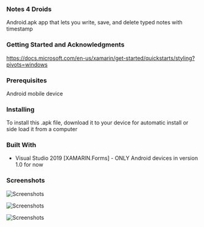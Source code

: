 ### Notes 4 Droids

Android.apk app that lets you write, save, and delete typed notes with timestamp

### Getting Started and Acknowledgments

https://docs.microsoft.com/en-us/xamarin/get-started/quickstarts/styling?pivots=windows

### Prerequisites

Android mobile device

### Installing

To install this .apk file, download it to your device for automatic install or side load it from a computer

### Built With

* Visual Studio 2019 [XAMARIN.Forms] - ONLY Android devices in version 1.0 for now

### Screenshots

![Screenshots](C:\Users\schul\source\repos\Notes_4_Droids/Notes_4_Droids.png)

![Screenshots](C:\Users\schul\source\repos\Notes_4_Droids/Notes_4_Droids2.png)

![Screenshots](C:\Users\schul\source\repos\Notes_4_Droids/Notes_4_Droids3.png)
